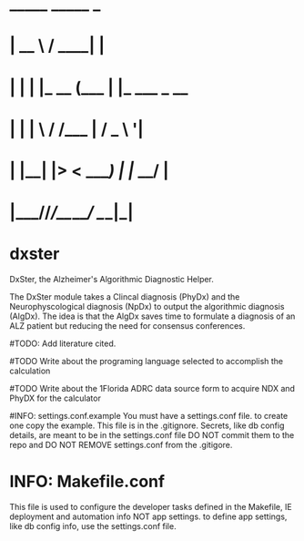 #  _____        _____ _            
# |  __ \      / ____| |           
# | |  | |_  __ (___ | |_ ___ _ __ 
# | |  | \ \/ /\___ \| __/ _ \ '__|
# | |__| |>  < ____) | |_  __/ |   
# |_____//_/\_\_____/ \__\___|_| 

# dxster

DxSter, the Alzheimer's Algorithmic Diagnostic Helper.

The DxSter module takes a Clincal  diagnosis (PhyDx) and the Neurophyscological diagnosis (NpDx) to output the algorithmic diagnosis (AlgDx). The idea is that the AlgDx saves time to formulate a diagnosis of an ALZ patient but reducing the need for consensus conferences.

#TODO: Add literature cited.

#TODO Write about the programing language selected to accomplish the calculation

#TODO Write about the 1Florida ADRC data source form to acquire NDX and PhyDX for the calculator


#INFO: settings.conf.example
You must have a settings.conf file. to create one copy the example. This file is
in the .gitignore. Secrets, like db config details, are meant to be in the settings.conf file DO NOT commit them to the repo and DO NOT REMOVE settings.conf from the .gitigore.

# INFO: Makefile.conf
This file is used to configure the developer tasks
defined in the Makefile, IE deployment and automation info NOT app settings.
to define app settings, like db config info, use the settings.conf file.
